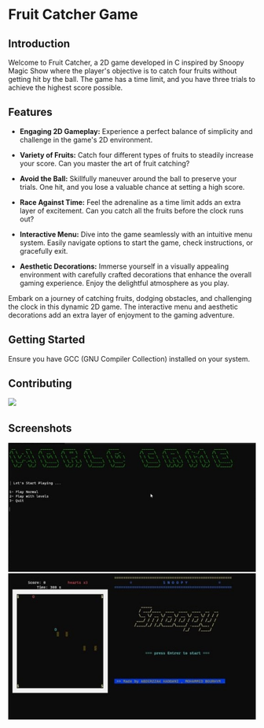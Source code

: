 # Fruit Catcher Game

## Introduction

Welcome to Fruit Catcher, a 2D game developed in C inspired by Snoopy Magic Show where the player's objective is to catch four fruits without getting hit by the ball. The game has a time limit, and you have three trials to achieve the highest score possible.

## Features

- **Engaging 2D Gameplay:** Experience a perfect balance of simplicity and challenge in the game's 2D environment.
  
- **Variety of Fruits:** Catch four different types of fruits to steadily increase your score. Can you master the art of fruit catching?
  
- **Avoid the Ball:** Skillfully maneuver around the ball to preserve your trials. One hit, and you lose a valuable chance at setting a high score.
  
- **Race Against Time:** Feel the adrenaline as a time limit adds an extra layer of excitement. Can you catch all the fruits before the clock runs out?
  
- **Interactive Menu:** Dive into the game seamlessly with an intuitive menu system. Easily navigate options to start the game, check instructions, or gracefully exit.
  
- **Aesthetic Decorations:** Immerse yourself in a visually appealing environment with carefully crafted decorations that enhance the overall gaming experience. Enjoy the delightful atmosphere as you play.

Embark on a journey of catching fruits, dodging obstacles, and challenging the clock in this dynamic 2D game. The interactive menu and aesthetic decorations add an extra layer of enjoyment to the gaming adventure.

## Getting Started

Ensure you have GCC (GNU Compiler Collection) installed on your system.

## Contributing

<a href="https://github.com/MoBourhym/Game-C-Programming-Language/graphs/contributors">
  <img src="https://contrib.rocks/image?repo=MoBourhym/Game-C-Programming-Language" />
</a>

## Screenshots

![Gameplay Screenshot 1](screenshots/Menu.jpg)
![Gameplay Screenshot 2](screenshots/Game.jpg)